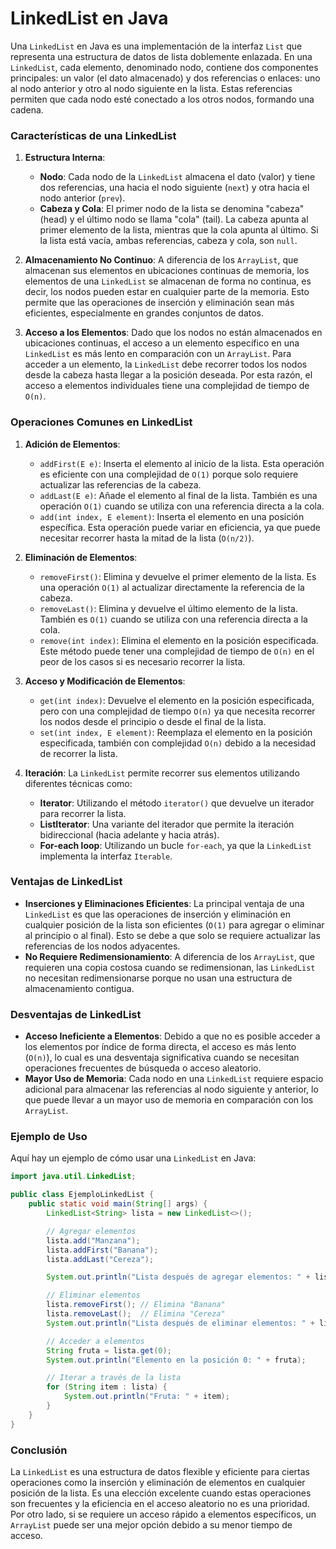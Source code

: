 # LinkedList en Java

Una `LinkedList` en Java es una implementación de la interfaz `List` que representa una estructura de datos de lista doblemente enlazada. En una `LinkedList`, cada elemento, denominado nodo, contiene dos componentes principales: un valor (el dato almacenado) y dos referencias o enlaces: uno al nodo anterior y otro al nodo siguiente en la lista. Estas referencias permiten que cada nodo esté conectado a los otros nodos, formando una cadena.

### Características de una LinkedList

1. **Estructura Interna**:
   - **Nodo**: Cada nodo de la `LinkedList` almacena el dato (valor) y tiene dos referencias, una hacia el nodo siguiente (`next`) y otra hacia el nodo anterior (`prev`).
   - **Cabeza y Cola**: El primer nodo de la lista se denomina "cabeza" (head) y el último nodo se llama "cola" (tail). La cabeza apunta al primer elemento de la lista, mientras que la cola apunta al último. Si la lista está vacía, ambas referencias, cabeza y cola, son `null`.

2. **Almacenamiento No Continuo**:
   A diferencia de los `ArrayList`, que almacenan sus elementos en ubicaciones continuas  de memoria, los elementos de una `LinkedList` se almacenan de forma no continua, es decir, los nodos pueden estar en cualquier parte de la memoria. Esto permite que las operaciones de inserción y eliminación sean más eficientes, especialmente en grandes conjuntos de datos.

3. **Acceso a los Elementos**:
   Dado que los nodos no están almacenados en ubicaciones continuas, el acceso a un elemento específico en una `LinkedList` es más lento en comparación con un `ArrayList`. Para acceder a un elemento, la `LinkedList` debe recorrer todos los nodos desde la cabeza hasta llegar a la posición deseada. Por esta razón, el acceso a elementos individuales tiene una complejidad de tiempo de `O(n)`.

### Operaciones Comunes en LinkedList

1. **Adición de Elementos**:
   - `addFirst(E e)`: Inserta el elemento al inicio de la lista. Esta operación es eficiente con una complejidad de `O(1)` porque solo requiere actualizar las referencias de la cabeza.
   - `addLast(E e)`: Añade el elemento al final de la lista. También es una operación `O(1)` cuando se utiliza con una referencia directa a la cola.
   - `add(int index, E element)`: Inserta el elemento en una posición específica. Esta operación puede variar en eficiencia, ya que puede necesitar recorrer hasta la mitad de la lista (`O(n/2)`).

2. **Eliminación de Elementos**:
   - `removeFirst()`: Elimina y devuelve el primer elemento de la lista. Es una operación `O(1)` al actualizar directamente la referencia de la cabeza.
   - `removeLast()`: Elimina y devuelve el último elemento de la lista. También es `O(1)` cuando se utiliza con una referencia directa a la cola.
   - `remove(int index)`: Elimina el elemento en la posición especificada. Este método puede tener una complejidad de tiempo de `O(n)` en el peor de los casos si es necesario recorrer la lista.

3. **Acceso y Modificación de Elementos**:
   - `get(int index)`: Devuelve el elemento en la posición especificada, pero con una complejidad de tiempo `O(n)` ya que necesita recorrer los nodos desde el principio o desde el final de la lista.
   - `set(int index, E element)`: Reemplaza el elemento en la posición especificada, también con complejidad `O(n)` debido a la necesidad de recorrer la lista.

4. **Iteración**:
   La `LinkedList` permite recorrer sus elementos utilizando diferentes técnicas como:
   - **Iterator**: Utilizando el método `iterator()` que devuelve un iterador para recorrer la lista.
   - **ListIterator**: Una variante del iterador que permite la iteración bidireccional (hacia adelante y hacia atrás).
   - **For-each loop**: Utilizando un bucle `for-each`, ya que la `LinkedList` implementa la interfaz `Iterable`.

### Ventajas de LinkedList

- **Inserciones y Eliminaciones Eficientes**: La principal ventaja de una `LinkedList` es que las operaciones de inserción y eliminación en cualquier posición de la lista son eficientes (`O(1)` para agregar o eliminar al principio o al final). Esto se debe a que solo se requiere actualizar las referencias de los nodos adyacentes.
- **No Requiere Redimensionamiento**: A diferencia de los `ArrayList`, que requieren una copia costosa cuando se redimensionan, las `LinkedList` no necesitan redimensionarse porque no usan una estructura de almacenamiento contigua.

### Desventajas de LinkedList

- **Acceso Ineficiente a Elementos**: Debido a que no es posible acceder a los elementos por índice de forma directa, el acceso es más lento (`O(n)`), lo cual es una desventaja significativa cuando se necesitan operaciones frecuentes de búsqueda o acceso aleatorio.
- **Mayor Uso de Memoria**: Cada nodo en una `LinkedList` requiere espacio adicional para almacenar las referencias al nodo siguiente y anterior, lo que puede llevar a un mayor uso de memoria en comparación con los `ArrayList`.

### Ejemplo de Uso

Aquí hay un ejemplo de cómo usar una `LinkedList` en Java:

```java
import java.util.LinkedList;

public class EjemploLinkedList {
    public static void main(String[] args) {
        LinkedList<String> lista = new LinkedList<>();

        // Agregar elementos
        lista.add("Manzana");
        lista.addFirst("Banana");
        lista.addLast("Cereza");

        System.out.println("Lista después de agregar elementos: " + lista);

        // Eliminar elementos
        lista.removeFirst(); // Elimina "Banana"
        lista.removeLast();  // Elimina "Cereza"
        System.out.println("Lista después de eliminar elementos: " + lista);

        // Acceder a elementos
        String fruta = lista.get(0);
        System.out.println("Elemento en la posición 0: " + fruta);

        // Iterar a través de la lista
        for (String item : lista) {
            System.out.println("Fruta: " + item);
        }
    }
}
```

### Conclusión

La `LinkedList` es una estructura de datos flexible y eficiente para ciertas operaciones como la inserción y eliminación de elementos en cualquier posición de la lista. Es una elección excelente cuando estas operaciones son frecuentes y la eficiencia en el acceso aleatorio no es una prioridad. Por otro lado, si se requiere un acceso rápido a elementos específicos, un `ArrayList` puede ser una mejor opción debido a su menor tiempo de acceso.